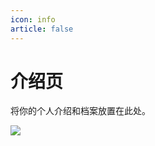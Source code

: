 ```yaml
---
icon: info
article: false
---
```


# 介绍页

将你的个人介绍和档案放置在此处。

<img src="https://cdn.alomerry.com/blog/github-contributions-snake.svg" />
